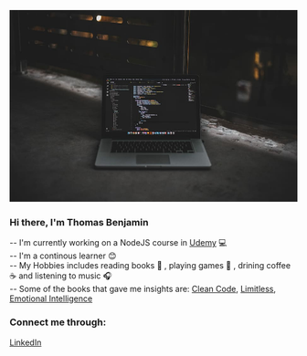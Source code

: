 ![profile](profile.jpg)

### Hi there, I'm Thomas Benjamin
-- I'm currently working on a NodeJS course in [Udemy](https://www.udemy.com/course/the-complete-nodejs-developer-course-2/) :computer:<br>
-- I'm a continous learner :blush: <br>
-- My Hobbies includes reading books :blue_book: , playing games :football: , drining coffee :coffee: and listening to music :headphones: <br>
-- Some of the books that gave me insights are: [Clean Code](https://www.amazon.ca/Clean-Code-Handbook-Software-Craftsmanship/dp/0132350882), [Limitless](https://www.limitlessbook.com/), [Emotional Intelligence](https://www.amazon.ca/Emotional-Intelligence-10th-Anniversary-Matter/dp/055338371X)

### Connect me through:
[LinkedIn](linkedin.png)